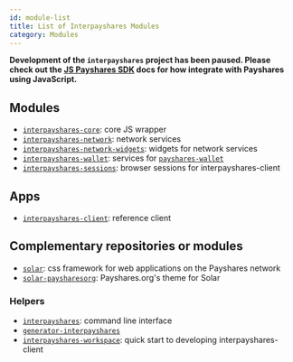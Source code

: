 ```yaml
---
id: module-list
title: List of Interpayshares Modules
category: Modules
---
```


**Development of the `interpayshares` project has been paused. Please check out the [JS Payshares SDK](https://www.payshares.org/developers/js-payshares-sdk/learn/index.html) docs for how integrate with Payshares using JavaScript.**

## Modules
- [`interpayshares-core`](https://github.com/payshares/interpayshares-core): core JS wrapper
- [`interpayshares-network`](https://github.com/payshares/interpayshares-network): network services
- [`interpayshares-network-widgets`](https://github.com/payshares/interpayshares-network-widgets): widgets for network services
- [`interpayshares-wallet`](https://github.com/payshares/interpayshares-wallet): services for [`payshares-wallet`](https://github.com/payshares/payshares-wallet)
- [`interpayshares-sessions`](https://github.com/payshares/interpayshares-sessions): browser sessions for interpayshares-client

## Apps
- [`interpayshares-client`](https://github.com/payshares/interpayshares-client): reference client

## Complementary repositories or modules
- [`solar`](https://github.com/payshares/solar): css framework for web applications on the Payshares network
- [`solar-paysharesorg`](https://github.com/payshares/solar-paysharesorg): Payshares.org's theme for Solar

### Helpers
- [`interpayshares`](https://github.com/payshares/interpayshares): command line interface
- [`generator-interpayshares`](https://github.com/payshares/generator-interpayshares)
- [`interpayshares-workspace`](https://github.com/payshares/interpayshares-workspace): quick start to developing interpayshares-client
